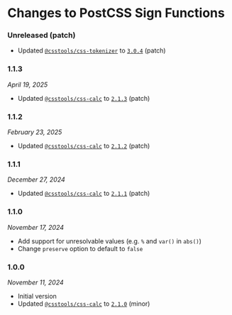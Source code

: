 # Changes to PostCSS Sign Functions

### Unreleased (patch)

- Updated [`@csstools/css-tokenizer`](https://github.com/csstools/postcss-plugins/tree/main/packages/css-tokenizer) to [`3.0.4`](https://github.com/csstools/postcss-plugins/tree/main/packages/css-tokenizer/CHANGELOG.md#304) (patch)

### 1.1.3

_April 19, 2025_

- Updated [`@csstools/css-calc`](https://github.com/csstools/postcss-plugins/tree/main/packages/css-calc) to [`2.1.3`](https://github.com/csstools/postcss-plugins/tree/main/packages/css-calc/CHANGELOG.md#213) (patch)

### 1.1.2

_February 23, 2025_

- Updated [`@csstools/css-calc`](https://github.com/csstools/postcss-plugins/tree/main/packages/css-calc) to [`2.1.2`](https://github.com/csstools/postcss-plugins/tree/main/packages/css-calc/CHANGELOG.md#212) (patch)

### 1.1.1

_December 27, 2024_

- Updated [`@csstools/css-calc`](https://github.com/csstools/postcss-plugins/tree/main/packages/css-calc) to [`2.1.1`](https://github.com/csstools/postcss-plugins/tree/main/packages/css-calc/CHANGELOG.md#211) (patch)

### 1.1.0

_November 17, 2024_

- Add support for unresolvable values (e.g. `%` and `var()` in `abs()`)
- Change `preserve` option to default to `false`

### 1.0.0

_November 11, 2024_

- Initial version
- Updated [`@csstools/css-calc`](https://github.com/csstools/postcss-plugins/tree/main/packages/css-calc) to [`2.1.0`](https://github.com/csstools/postcss-plugins/tree/main/packages/css-calc/CHANGELOG.md#210) (minor)
